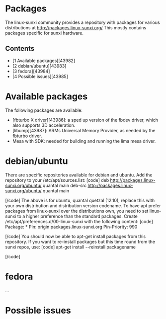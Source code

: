 # Packages
The linux-sunxi community provides a repository with packages for various distributions at <http://packages.linux-sunxi.org/> This mostly contains packages specific for sunxi hardware. 
## Contents
  * [1 Available packages][43982]
  * [2 debian/ubuntu][43983]
  * [3 fedora][43984]
  * [4 Possible issues][43985]

# Available packages
The following packages are available: 
  * [fbturbo X driver][43986]: a sped up version of the fbdev driver, which also supports 3D acceleration.
  * [libump][43987]: ARMs Universal Memory Provider, as needed by the fbturbo driver.
  * Mesa with SDK: needed for building and running the lima mesa driver.

# debian/ubuntu
There are specific repositories available for debian and ubuntu. 
Add the repository to your /etc/apt/sources.list: 
[code] 
    deb http://packages.linux-sunxi.org/ubuntu/ quantal main
    deb-src http://packages.linux-sunxi.org/ubuntu/ quantal main
    
[/code]
The above is for ubuntu, quantal quetzal (12.10), replace this with your own distribution and distribution version codename. 
To have apt prefer packages from linux-sunxi over the distributions own, you need to set linux-sunxi to a higher preference than the standard packages. Create /etc/apt/preferences.d/00-linux-sunxi with the following content: 
[code] 
    Package: *
    Pin: origin packages.linux-sunxi.org
    Pin-Priority: 990
    
[/code]
You should now be able to apt-get install packages from this repository. If you want to re-install packages but this time round from the sunxi repos, use: 
[code] 
    apt-get install --reinstall packagename
    
[/code]
  

# fedora
... 
# Possible issues

